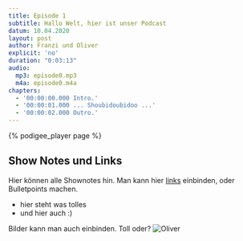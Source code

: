 ```yaml
---
title: Episode 1
subtitle: Hallo Welt, hier ist unser Podcast
datum: 10.04.2020
layout: post
author: Franzi und Oliver
explicit: 'no'
duration: "0:03:13"
audio:
  mp3: episode0.mp3  
  m4a: episode0.m4a
chapters:
  - '00:00:00.000 Intro.'
  - '00:00:01.000 ... Shoubidoubidoo ...'
  - '00:00:02.000 Outro.'
---
```


<!--- 
The filesize block above can be deleted, if your audio files are hosted within the episodes directory.
It is only necessary for hosting remotely.
-->

{% podigee_player page %}

## Show Notes und Links

Hier können alle Shownotes hin. Man kann hier [links](https://google.de) einbinden, oder Bulletpoints machen. 

  * hier steht was tolles
  * und hier auch :)

Bilder kann man auch einbinden. Toll oder?
![Oliver](https://www.oliverguhr.eu/assets/img/oli.jpg)